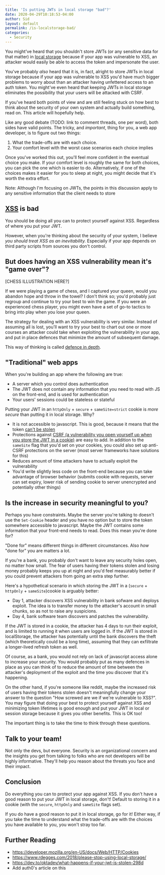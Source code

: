 ```yaml
---
title: 'Is putting JWTs in local storage "bad"?'
date: 2020-04-29T10:18:53-04:00
author: Sid
layout: default
permalink: /is-localstorage-bad/
categories:
  - Security
---
```


You might've heard that you shouldn't store JWTs (or any sensitive data for that matter) in [local storage](https://developer.mozilla.org/en-US/docs/Web/API/Window/localStorage) because if your app was vulnerable to XSS, an attacker would easily be able to access the token and impersonate the user. 

You've probably _also_ heard that it is, in fact, alright to store JWTs in local storage because if your app was vulnerable to XSS you'd have much bigger problems to worry about than an attacker having unfettered access to an auth token. You might've even heard that keeping JWTs in local storage eliminates the possibility that your users will be attacked with CSRF. 

If you've heard both points of view and are still feeling stuck on how best to think about the security of your own system and actually build something, read on. This article will hopefully help.

Like any good debate (TODO: link to comment threads, one per word), both sides have valid points. The tricky, and _important_, thing for you, a web app developer, is to figure out two things:
1. What the trade-offs are with each choice.
2. Your comfort level with the worst case scenarios each choice implies

Once you've worked this out, you'll feel more confident in the eventual choice you make. If your comfort level is roughly the same for both choices, you can pick the one which is easier to do. Alternatively, if one of the choices makes it easier for you to sleep at night, you might decide that it's worth the extra effort.

Note: Although I'm focusing on JWTs, the points in this discussion apply to any sensitive information that the client needs to store

## [XSS](https://owasp.org/www-community/attacks/xss/) is bad

You should be doing all you can to protect yourself against XSS. Regardless of where you put your JWT.

However, when you're thinking about the security of your system, I believe *you should treat XSS as an inevitability.* Especially if your app depends on third party scripts from sources you don't control. 

## But does having an XSS vulnerability mean it's "game over"?

[CHESS ILLUSTRATION HERE?]

If we were playing a game of chess, and I captured your queen, would you abandon hope and throw in the towel? I don't think so; you'd probably just regroup and continue to try your best to win the game. If you were an experienced chess player, you might even have a set of go-to tactics to bring into play when you lose your queen.

The strategy for dealing with an XSS vulnerability is very similar. Instead of assuming all is lost, you'll want to try your best to chart out one or more courses an attacker could take when exploiting the vulnerability in your app, and put in place defences that minimize the amount of subsequent damage.

This way of thinking is called [defence in depth](https://en.wikipedia.org/wiki/Defense_in_depth_(computing)).

## "Traditional" web apps 

When you're building an app where the following are true:
* A server which you control does authentication
* The JWT does not contain any information that you need to read with JS on the front-end, and is used for authentication
* Your users' sessions could be stateless or stateful

Putting your JWT in an `httpOnly` + `secure` + `sameSite=strict` cookie is *more secure* than putting it in local storage. Why?

* It is not accessible to javascript. This is good, because it means that the token [can't be stolen](https://dev.to/oktadev/what-happens-if-your-jwt-is-stolen-298d)
* Protections against [CSRF (a vulnerability you open yourself up when you store the JWT in a cookie)](https://owasp.org/www-community/attacks/csrf) are easy to add. In addition to the `sameSite` flag that you'd set on your cookies, you could also set up anti-CSRF protections on the server (most server frameworks have solutions for this)
* Reduces amount of time attackers have to actually exploit the vulnerability
* You'd write slightly less code on the front-end because you can take advantage of browser behavior (submits cookie with requests, server can set expiry, lower risk of sending cookie to server unencrypted and potentially other things) 


## Is the increase in security meaningful to you?

Perhaps you have constraints. Maybe the server you're talking to doesn't use the `Set-Cookie` header and you have no option but to store the token somewhere accessible to javascript. Maybe the JWT contains some information that your front-end needs to read. Does this mean you're done for?

"Done for" means different things in different circumstances. Also _how_ "done for" you are matters a lot. 

If you're a bank, you probably don't want to leave any security holes open, no matter how small. The fear of users having their tokens stolen and losing money probably keeps you up at night and you'd feel measurably better if you could prevent attackers from going an extra step further. 

Here's a hypothetical scenario in which storing the JWT in a (`secure` + `httpOnly` + `sameSite`)cookie is arguably better:

* Day 1, attacker discovers XSS vulnerability in bank sofware and deploys exploit. The idea is to transfer money to the attacker's account in small chunks, so as not to raise any suspicions.
* Day 4, bank software team discovers and patches the vulnerability.

If the JWT is stored in a cookie, the attacker has 4 days to run their exploit, and is limited to running it when users are logged in. If the JWT is stored in localStorage, the attacker has potentially until the bank discovers the theft (which theoretically could be a long time), assuming that they can exfiltrate a longer-lived refresh token as well. 

Of course, as a bank, you would not rely on lack of javascript access alone to increase your security. You would probably put as many defences in place as you can think of to reduce the amount of time between the attacker's deployment of the exploit and the time you discover that it's happening.

On the other hand, if you're someone like reddit, maybe the increased risk of users having their tokens stolen doesn't meaningfully change your answer to the question "How screwed are we if we're vulnerable to XSS?". You may figure that doing your best to protect yourself against XSS and minimizing token lifetimes is good enough and put your JWT in local or session storage because it gives you other benefits. This is OK too!

The important thing is to take the time to think through these questions.

## Talk to your team! 

Not only the devs, but everyone. Security is an organizational concern and the insights you get from talking to folks who are not developers will be highly informative. They'll help you reason about the threats you face and their impact.

## Conclusion

Do everything you can to protect your app against XSS. If you don't have a good reason to put your JWT in local storage, don't! Default to storing it in a cookie (with the `secure`, `httpOnly` and `sameSite` flags set).

If you do have a good reason to put it in local storage, go for it! Either way, if you take the time to understand what the trade-offs are with the choices you have available to you, you won't stray too far.

## Further Reading

* https://developer.mozilla.org/en-US/docs/Web/HTTP/Cookies
* https://www.rdegges.com/2018/please-stop-using-local-storage/ 
* https://dev.to/oktadev/what-happens-if-your-jwt-is-stolen-298d
* Add auth0's article on this
